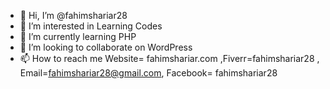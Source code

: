 - 👋 Hi, I’m @fahimshariar28
- 👀 I’m interested in Learning Codes
- 🌱 I’m currently learning PHP
- 💞️ I’m looking to collaborate on WordPress
- 📫 How to reach me  Website= fahimshariar.com ,Fiverr=fahimshariar28 , Email=fahimshariar28@gmail.com, Facebook= fahimshariar28

<!---
fahimshariar28/fahimshariar28 is a ✨ special ✨ repository because its `README.md` (this file) appears on your GitHub profile.
You can click the Preview link to take a look at your changes.
--->
